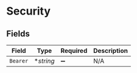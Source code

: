 # Security


## Fields

| Field              | Type               | Required           | Description        |
| ------------------ | ------------------ | ------------------ | ------------------ |
| `Bearer`           | **string*          | :heavy_minus_sign: | N/A                |